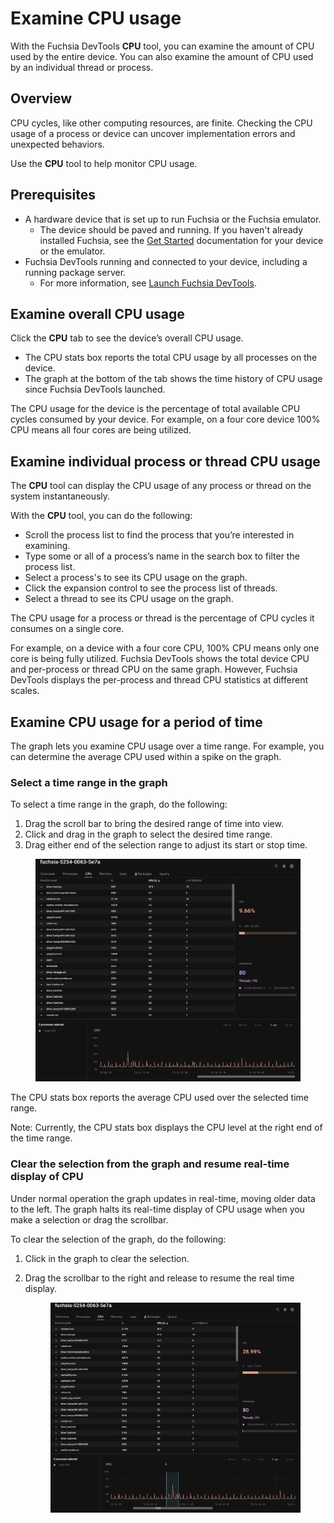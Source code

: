 # Examine CPU usage

With the Fuchsia DevTools **CPU** tool, you can examine the amount of CPU used by
the entire device. You can also examine the amount of CPU used by an
individual thread or process.

## Overview

CPU cycles, like other computing resources, are finite. Checking the CPU usage
of a process or device can uncover implementation errors and
unexpected behaviors.

Use the **CPU** tool to help monitor CPU usage.

## Prerequisites

*   A hardware device that is set up to run Fuchsia or the Fuchsia emulator.
    *   The device should be paved and running. If you haven't already
    installed Fuchsia, see the [Get Started](/docs/get-started/README.md)
    documentation for your device or the emulator.
*   Fuchsia DevTools running and connected to your device, including a
    running package server.
    *   For more information, see [Launch Fuchsia DevTools](/docs/development/monitoring/devtools/launch-devtools.md).

## Examine overall CPU usage

Click the **CPU** tab to see the device’s overall CPU usage.

*   The CPU stats box reports the total CPU usage by all processes on the device.
*   The graph at the bottom of the tab shows the time history of CPU usage
    since Fuchsia DevTools launched.

The CPU usage for the device is the percentage of total available CPU cycles
consumed by your device. For example, on a four core device 100% CPU
means all four cores are being utilized.

## Examine individual process or thread CPU usage

The **CPU** tool can display the CPU usage of any process or thread on
the system instantaneously.

With the **CPU** tool, you can do the following:

*   Scroll the process list to find the process that you’re interested in
    examining.
*   Type some or all of a process’s name in the search box to filter
    the process list.
*   Select a process's to see its CPU usage on the graph.
*   Click the expansion control to see the process list of threads.
*   Select a thread to see its CPU usage on the graph.

The CPU usage for a process or thread is the percentage of CPU cycles it
consumes on a single core.

For example, on a device with a four core CPU, 100% CPU means
only one core is being fully utilized. Fuchsia DevTools shows the total device
CPU and per-process or thread CPU on the same graph. However, Fuchsia DevTools
displays the per-process and thread CPU statistics at different scales.

## Examine CPU usage for a period of time

The graph lets you examine CPU usage over a time range. For example, you can
determine the average CPU used within a spike on the graph.

### Select a time range in the graph

To select a time range in the graph, do the following:

  1. Drag the scroll bar to bring the desired range of time into view.
  1. Click and drag in the graph to select the desired time range.
  1. Drag either end of the selection range to adjust its start or stop time.

  <figure><a href="images/cpu_tab_01.gif">
    <img src="images/cpu_tab_01.gif"
         style="width:800px"
         alt=""></a>
  </figure>

  The CPU stats box reports the average CPU used over the selected time range.

  Note: Currently, the CPU stats box displays the CPU level at the
  right end of the time range.

### Clear the selection from the graph and resume real-time display of CPU

Under normal operation the graph updates in real-time, moving older data to the
left. The graph halts its real-time display of CPU usage when you make a
selection or drag the scrollbar.

To clear the selection of the graph, do the following:

1. Click in the graph to clear the selection.
1. Drag the scrollbar to the right and release to resume the real time display.

   <figure><a href="images/cpu_tab_02.gif">
     <img src="images/cpu_tab_02.gif"
          style="width:800px"
          alt=""></a>
   </figure>

